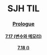 <div align = "center">
 
 # **SJH TIL**

 ### [Prologue](https://github.com/SeoJunHa96/TIL/blob/main/Document/Prologue.md) 

 #### [7.17 (변수와 메모리)](https://github.com/SeoJunHa96/TIL/blob/main/Document/7.14.md)
 #### [7.18 ()](https://github.com/SeoJunHa96/TIL/blob/main/Document/7%EC%9B%94%2018%EC%9D%BC.md)


</div>
